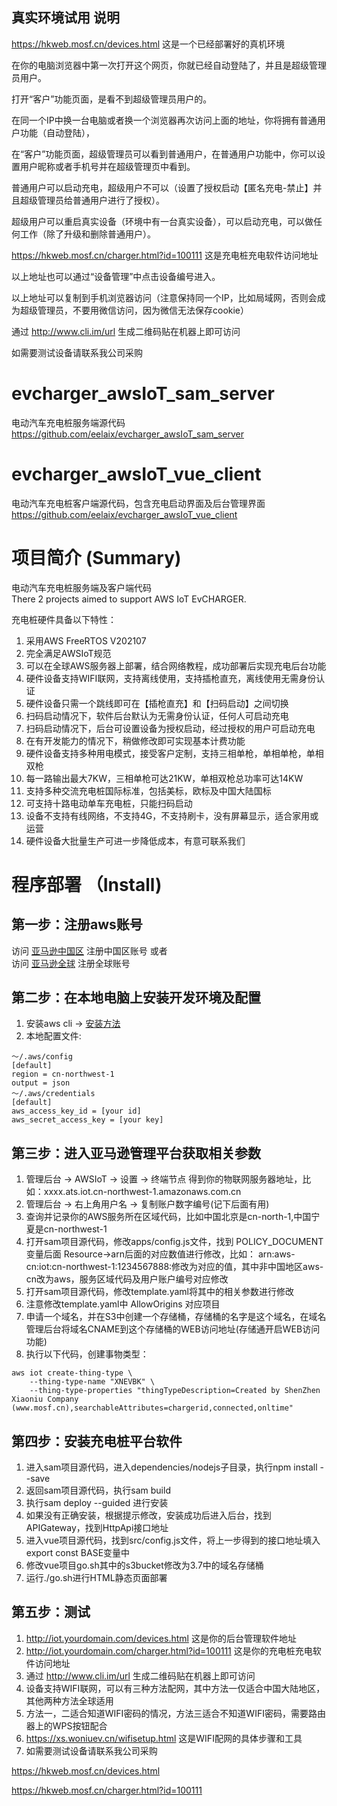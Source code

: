 ## 真实环境试用 说明

https://hkweb.mosf.cn/devices.html 这是一个已经部署好的真机环境 

在你的电脑浏览器中第一次打开这个网页，你就已经自动登陆了，并且是超级管理员用户。

打开“客户”功能页面，是看不到超级管理员用户的。 

在同一个IP中换一台电脑或者换一个浏览器再次访问上面的地址，你将拥有普通用户功能（自动登陆），

在“客户”功能页面，超级管理员可以看到普通用户，在普通用户功能中，你可以设置用户昵称或者手机号并在超级管理页中看到。

普通用户可以启动充电，超级用户不可以（设置了授权启动【匿名充电-禁止】并且超级管理员给普通用户进行了授权）。

超级用户可以重启真实设备（环境中有一台真实设备），可以启动充电，可以做任何工作（除了升级和删除普通用户）。

https://hkweb.mosf.cn/charger.html?id=100111 这是充电桩充电软件访问地址 

以上地址也可以通过“设备管理”中点击设备编号进入。

以上地址可以复制到手机浏览器访问（注意保持同一个IP，比如局域网，否则会成为超级管理员，不要用微信访问，因为微信无法保存cookie）

通过 http://www.cli.im/url 生成二维码贴在机器上即可访问

如需要测试设备请联系我公司采购

# evcharger_awsIoT_sam_server
电动汽车充电桩服务端源代码  
https://github.com/eelaix/evcharger_awsIoT_sam_server

# evcharger_awsIoT_vue_client
电动汽车充电桩客户端源代码，包含充电启动界面及后台管理界面  
https://github.com/eelaix/evcharger_awsIoT_vue_client

# 项目简介 (Summary)

电动汽车充电桩服务端及客户端代码  
There 2 projects aimed to support AWS IoT EvCHARGER.

充电桩硬件具备以下特性：
1. 采用AWS FreeRTOS V202107
2. 完全满足AWSIoT规范
3. 可以在全球AWS服务器上部署，结合网络教程，成功部署后实现充电后台功能
4. 硬件设备支持WIFI联网，支持离线使用，支持插枪直充，离线使用无需身份认证
5. 硬件设备只需一个跳线即可在【插枪直充】和【扫码启动】之间切换
6. 扫码启动情况下，软件后台默认为无需身份认证，任何人可启动充电
7. 扫码启动情况下，后台可设置设备为授权启动，经过授权的用户可启动充电
8. 在有开发能力的情况下，稍做修改即可实现基本计费功能
9. 硬件设备支持多种用电模式，接受客户定制，支持三相单枪，单相单枪，单相双枪
10. 每一路输出最大7KW，三相单枪可达21KW，单相双枪总功率可达14KW
11. 支持多种交流充电桩国际标准，包括美标，欧标及中国大陆国标
12. 可支持十路电动单车充电桩，只能扫码启动
13. 设备不支持有线网络，不支持4G，不支持刷卡，没有屏幕显示，适合家用或运营
14. 硬件设备大批量生产可进一步降低成本，有意可联系我们

# 程序部署 （Install)

## 第一步：注册aws账号

访问 [亚马逊中国区](https://www.amazonaws.cn/) 注册中国区账号  或者  
访问 [亚马逊全球](https://aws.amazon.com/)   注册全球账号

## 第二步：在本地电脑上安装开发环境及配置

1. 安装aws cli -> [安装方法](https://aws.amazon.com/cn/cli/)
2. 本地配置文件:
```
～/.aws/config
[default]
region = cn-northwest-1
output = json
～/.aws/credentials
[default]
aws_access_key_id = [your id]
aws_secret_access_key = [your key]
```

## 第三步：进入亚马逊管理平台获取相关参数

1. 管理后台 -> AWSIoT -> 设置 -> 终端节点 得到你的物联网服务器地址，比如：xxxx.ats.iot.cn-northwest-1.amazonaws.com.cn
2. 管理后台 -> 右上角用户名 -> 复制账户数字编号(记下后面有用)
3. 查询并记录你的AWS服务所在区域代码，比如中国北京是cn-north-1,中国宁夏是cn-northwest-1
4. 打开sam项目源代码，修改apps/config.js文件，找到 POLICY_DOCUMENT 变量后面 Resource->arn后面的对应数值进行修改，比如：
arn:aws-cn:iot:cn-northwest-1:1234567888:修改为对应的值，其中非中国地区aws-cn改为aws，服务区域代码及用户账户编号对应修改
5. 打开sam项目源代码，修改template.yaml将其中的相关参数进行修改
6. 注意修改template.yaml中 AllowOrigins 对应项目
7. 申请一个域名，并在S3中创建一个存储桶，存储桶的名字是这个域名，在域名管理后台将域名CNAME到这个存储桶的WEB访问地址(存储通开启WEB访问功能)
8. 执行以下代码，创建事物类型：
```
aws iot create-thing-type \
    --thing-type-name "XNEVBK" \
    --thing-type-properties "thingTypeDescription=Created by ShenZhen Xiaoniu Company (www.mosf.cn),searchableAttributes=chargerid,connected,onltime"
```

## 第四步：安装充电桩平台软件

1. 进入sam项目源代码，进入dependencies/nodejs子目录，执行npm install --save
2. 返回sam项目源代码，执行sam build
3. 执行sam deploy --guided 进行安装
4. 如果没有正确安装，根据提示修改，安装成功后进入后台，找到APIGateway，找到HttpApi接口地址
5. 进入vue项目源代码，找到src/config.js文件，将上一步得到的接口地址填入export const BASE变量中
6. 修改vue项目go.sh其中的s3bucket修改为3.7中的域名存储桶
7. 运行./go.sh进行HTML静态页面部署

## 第五步：测试

1. http://iot.yourdomain.com/devices.html 这是你的后台管理软件地址
2. http://iot.yourdomain.com/charger.html?id=100111 这是你的充电桩充电软件访问地址
3. 通过 http://www.cli.im/url 生成二维码贴在机器上即可访问
4. 设备支持WIFI联网，可以有三种方法配网，其中方法一仅适合中国大陆地区，其他两种方法全球适用
5. 方法一，二适合知道WIFI密码的情况，方法三适合不知道WIFI密码，需要路由器上的WPS按钮配合
6. https://xs.woniuev.cn/wifisetup.html 这是WIFI配网的具体步骤和工具
7. 如需要测试设备请联系我公司采购

 https://hkweb.mosf.cn/devices.html 
 
 https://hkweb.mosf.cn/charger.html?id=100111 

